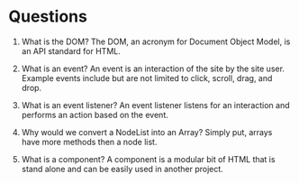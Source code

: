 # Questions

1. What is the DOM? The DOM, an acronym for Document Object Model, is an API standard for HTML.

2. What is an event? An event is an interaction of the site by the site user. Example events include but are not limited to click, scroll, drag, and drop.

3. What is an event listener? An event listener listens for an interaction and performs an action based on the event.

4. Why would we convert a NodeList into an Array? Simply put, arrays have more methods then a node list.

5. What is a component? A component is a modular bit of HTML that is stand alone and can be easily used in another project.
